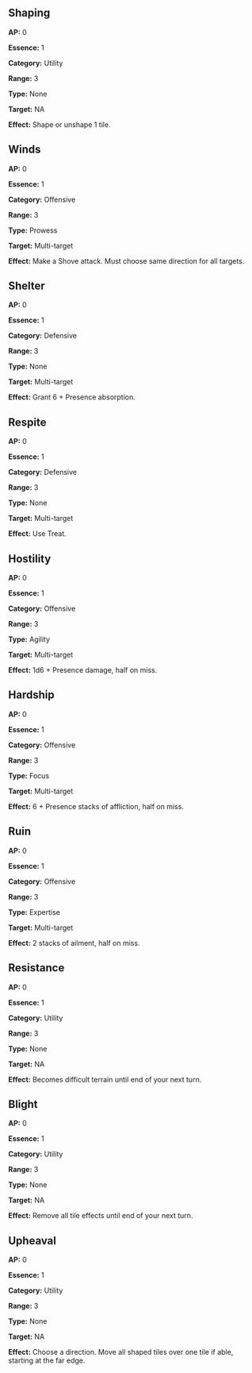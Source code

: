 ## Shaping
**AP:** 0

**Essence:** 1

**Category:** Utility

**Range:** 3

**Type:** None

**Target:** NA

**Effect:** Shape or unshape 1 tile.

## Winds
**AP:** 0

**Essence:** 1

**Category:** Offensive

**Range:** 3

**Type:** Prowess

**Target:** Multi-target

**Effect:** Make a Shove attack. Must choose same direction for all targets.

## Shelter
**AP:** 0

**Essence:** 1

**Category:** Defensive

**Range:** 3

**Type:** None

**Target:** Multi-target

**Effect:** Grant 6 + Presence absorption.

## Respite
**AP:** 0

**Essence:** 1

**Category:** Defensive

**Range:** 3

**Type:** None

**Target:** Multi-target

**Effect:** Use Treat.

## Hostility
**AP:** 0

**Essence:** 1

**Category:** Offensive

**Range:** 3

**Type:** Agility

**Target:** Multi-target

**Effect:** 1d6 + Presence damage, half on miss.

## Hardship
**AP:** 0

**Essence:** 1

**Category:** Offensive

**Range:** 3

**Type:** Focus

**Target:** Multi-target

**Effect:** 6 + Presence stacks of affliction, half on miss.

## Ruin
**AP:** 0

**Essence:** 1

**Category:** Offensive

**Range:** 3

**Type:** Expertise

**Target:** Multi-target

**Effect:** 2 stacks of ailment, half on miss.

## Resistance
**AP:** 0

**Essence:** 1

**Category:** Utility

**Range:** 3

**Type:** None

**Target:** NA

**Effect:** Becomes difficult terrain until end of your next turn.

## Blight
**AP:** 0

**Essence:** 1

**Category:** Utility

**Range:** 3

**Type:** None

**Target:** NA

**Effect:** Remove all tile effects until end of your next turn.

## Upheaval
**AP:** 0

**Essence:** 1

**Category:** Utility

**Range:** 3

**Type:** None

**Target:** NA

**Effect:** Choose a direction. Move all shaped tiles over one tile if able, starting at the far edge.

